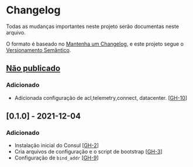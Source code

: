 # Changelog

Todas as mudanças importantes neste projeto serão documentas neste arquivo.

O formato é baseado no [Mantenha um Changelog](https://keepachangelog.com/pt-BR/1.0.0/),
e este projeto segue o [Versionamento Semântico](https://semver.org/lang/pt-BR/spec/v2.0.0.html).

## [Não publicado]

### Adicionado 

- Adicionada configuração de acl,telemetry,connect, datacenter. [[GH-10](https://github.com/mentoriaiac/iac_role_consul/pull/10)]

## [0.1.0] - 2021-12-04

### Adicionado

- Instalação inicial do Consul [[GH-2](https://github.com/mentoriaiac/iac_role_consul/pull/2)]
- Cria arquivos de configuração e o script de bootstrap [[GH-3](https://github.com/mentoriaiac/iac_role_consul/pull/3)]
- Configuração de `bind_addr` [[GH-9](https://github.com/mentoriaiac/iac_role_consul/pull/9)]

[Não publicado]: https://github.com/mentoriaiac/iac-role-ATUALIZAR/compare/0.1.0...HEAD
